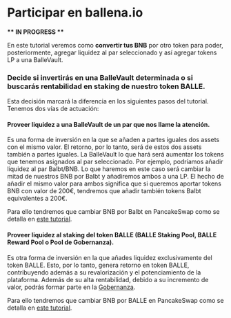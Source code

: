 # Participar en ballena.io

**\*\* IN PROGRESS \*\***



En este tutorial veremos como **convertir tus BNB** por otro token para poder, posteriormente, agregar liquidez al par seleccionado y así agregar tokens LP a una BalleVault.



### Decide si invertirás en una BalleVault determinada o si buscarás rentabilidad en staking de nuestro token BALLE.

Esta decisión marcará la diferencia en los siguientes pasos del tutorial. Tenemos dos vías de actuación:



#### Proveer liquidez a una BalleVault de un par que nos llame la atención.

Es una forma de inversión en la que se añaden a partes iguales dos assets con el mismo valor. El retorno, por lo tanto, será de estos dos assets también a partes iguales. La BalleVault lo que hará será aumentar los tokens que tenemos asignados al par seleccionado. Por ejemplo, podríamos añadir liquidez al par Balbt/BNB. Lo que haremos en este caso será cambiar la mitad de nuestros BNB por Balbt y añadiremos ambos a una LP. El hecho de añadir el mismo valor para ambos significa que si queremos aportar tokens BNB con valor de 200€, tendremos que añadir también tokens Balbt equivalentes a 200€.

Para ello tendremos que cambiar BNB por Balbt en PancakeSwap como se detalla en [este tutorial](como-participar-en-una-ballevault/cambiar-bnb-por-otro-token-en-pancakeswap.md).



#### Proveer liquidez al staking del token BALLE \(BALLE Staking Pool, BALLE Reward Pool o Pool de Gobernanza\).

Es otra forma de inversión en la que añades liquidez exclusivamente del token BALLE. Esto, por lo tanto, genera retorno en token BALLE, contribuyendo además a su revalorización y el potenciamiento de la plataforma. Además de su alta rentabilidad, debido a su incremento de valor, podrás formar parte en la [Gobernanza](../../../../tecnico/gobernanza.md). 

Para ello tendremos que cambiar BNB por BALLE en PancakeSwap como se detalla en [este tutorial](como-participar-en-staking-de-balle-pc/como-comprar-el-token-balle.md).

